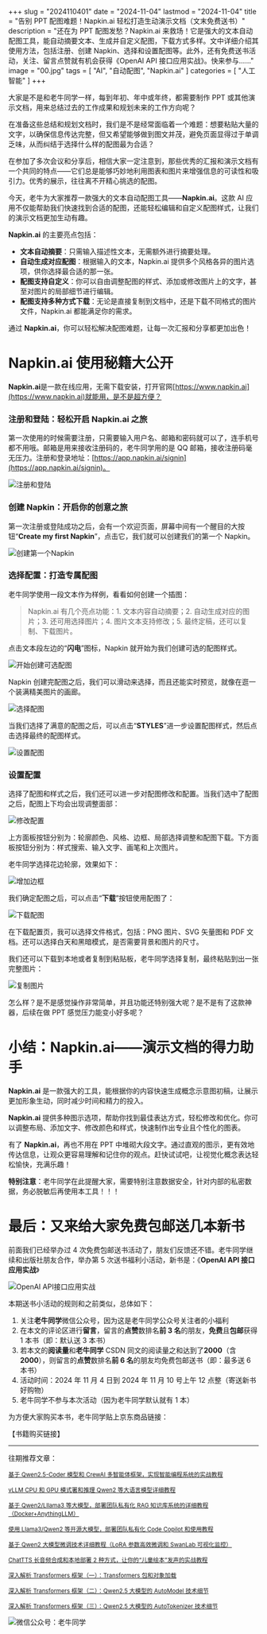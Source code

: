 +++
slug = "2024110401"
date = "2024-11-04"
lastmod = "2024-11-04"
title = "告别 PPT 配图难题！Napkin.ai 轻松打造生动演示文档（文末免费送书）"
description = "还在为 PPT 配图发愁？Napkin.ai 来救场！它是强大的文本自动配图工具，能自动摘要文本、生成并自定义配图，下载方式多样。文中详细介绍其使用方法，包括注册、创建 Napkin、选择和设置配图等。此外，还有免费送书活动，关注、留言点赞就有机会获得《OpenAI API 接口应用实战》。快来参与……"
image = "00.jpg"
tags = [ "AI", "自动配图", "Napkin.ai" ]
categories = [ "人工智能" ]
+++

大家是不是和老牛同学一样，每到年初、年中或年终，都需要制作 PPT 或其他演示文档，用来总结过去的工作成果和规划未来的工作方向呢？

在准备这些总结和规划文档时，我们是不是经常面临着一个难题：想要粘贴大量的文字，以确保信息传达完整，但又希望能够做到图文并茂，避免页面显得过于单调乏味，从而纠结于选择什么样的配图最为合适？

在参加了多次会议和分享后，相信大家一定注意到，那些优秀的汇报和演示文档有一个共同的特点——它们总是能够巧妙地利用图表和图片来增强信息的可读性和吸引力。优秀的展示，往往离不开精心挑选的配图。

今天，老牛为大家推荐一款强大的文本自动配图工具——**Napkin.ai**。这款 AI 应用不仅能帮助我们快速找到合适的配图，还能轻松编辑和自定义配图样式，让我们的演示文档更加生动有趣。

**Napkin.ai** 的主要亮点包括：

- **文本自动摘要**：只需输入描述性文本，无需额外进行摘要处理。
- **自动生成对应配图**：根据输入的文本，Napkin.ai 提供多个风格各异的图片选项，供你选择最合适的那一张。
- **配图支持自定义**：你可以自由调整配图的样式、添加或修改图片上的文字，甚至对图片的局部细节进行编辑。
- **配图支持多种方式下载**：无论是直接复制到文档中，还是下载不同格式的图片文件，Napkin.ai 都能满足你的需求。

通过 **Napkin.ai**，你可以轻松解决配图难题，让每一次汇报和分享都更加出色！

# Napkin.ai 使用秘籍大公开

**Napkin.ai**是一款在线应用，无需下载安装，打开官网[https://www.napkin.ai](https://www.napkin.ai)就能用，是不是超方便？

### 注册和登陆：轻松开启 Napkin.ai 之旅

第一次使用的时候需要注册，只需要输入用户名、邮箱和密码就可以了，连手机号都不用哦。邮箱是用来接收注册码的，老牛同学用的是 QQ 邮箱，接收注册码毫无压力。注册和登录地址：[https://app.napkin.ai/signin](https://app.napkin.ai/signin)。

![注册和登陆](11.jpg)

### 创建 Napkin：开启你的创意之旅

第一次注册或登陆成功之后，会有一个欢迎页面，屏幕中间有一个醒目的大按钮“**Create my first Napkin**”，点击它，我们就可以创建我们的第一个 Napkin。

![创建第一个Napkin](12.jpg)

### 选择配置：打造专属配图

老牛同学使用一段文本作为样例，看看如何创建一个插图：

> Napkin.ai 有几个亮点功能：1. 文本内容自动摘要；2. 自动生成对应的图片；3. 还可用选择图片；4. 图片文本支持修改；5. 最终定稿，还可以复制、下载图片。

点击文本段左边的“**闪电**”图标，Napkin 就开始为我们创建可选的配图样式。

![开始创建可选配图](13.jpg)

Napkin 创建完配图之后，我们可以滑动来选择，而且还能实时预览，就像在逛一个装满精美图片的画廊。

![选择配图](14.jpg)

当我们选择了满意的配图之后，可以点击“**STYLES**”进一步设置配图样式，然后点击选择最终的配图样式。

![设置配图](15.jpg)

### 设置配置

选择了配图和样式之后，我们还可以进一步对配图修改和配置。当我们选中了配图之后，配图上下均会出现调整面部：

![修改配置](16.jpg)

上方面板按钮分别为：轮廓颜色、风格、边框、局部选择调整和配图下载。下方面板按钮分别为：样式搜索、输入文字、画笔和上次图片。

老牛同学选择花边轮廓，效果如下：

![增加边框](17.jpg)

我们确定配图之后，可以点击“**下载**”按钮使用配图了：

![下载配图](18.jpg)

在下载配置页，我可以选择文件格式，包括：PNG 图片、SVG 矢量图和 PDF 文档。还可以选择白天和黑暗模式，是否需要背景和图片的尺寸。

我们还可以下载到本地或者复制到粘贴板，老牛同学选择复制，最终粘贴到出一张完整图片：

![复制图片](19.jpg)

怎么样？是不是感觉操作非常简单，并且功能还特别强大呢？是不是有了这款神器，后续在做 PPT 感觉压力能变小好多呢？

# 小结：Napkin.ai——演示文档的得力助手

**Napkin.ai** 是一款强大的工具，能根据你的内容快速生成概念示意图初稿，让展示更加形象生动，同时减少时间和精力的投入。

**Napkin.ai** 提供多种图示选项，帮助你找到最佳表达方式，轻松修改和优化。你可以调整布局、添加文字、修改颜色和样式，快速制作出专业且个性化的图表。

有了 **Napkin.ai**，再也不用在 PPT 中堆砌大段文字。通过直观的图示，更有效地传达信息，让观众更容易理解和记住你的观点。赶快试试吧，让视觉化概念表达轻松愉快，充满乐趣！

**特别注意**：老牛同学在此提醒大家，需要特别注意数据安全，针对内部的私密数据，务必脱敏后再使用本工具！！！

# 最后：又来给大家免费包邮送几本新书

前面我们已经举办过 4 次免费包邮送书活动了，朋友们反馈还不错。老牛同学继续和出版社朋友合作，举办第 5 次送书福利小活动，新书是：《**OpenAI API 接口应用实战**》

![OpenAI API接口应用实战](book.jpg)

本期送书小活动的规则和之前类似，总体如下：

1. 关注**老牛同学**微信公众号，因为这是老牛同学公众号关注者的小福利
2. 在本文的评论区进行**留言**，留言的**点赞**数排名**前 3 名**的朋友，**免费**且**包邮**获得 1 本书（即：默认送 3 本书）
3. 若本文的**阅读量**和**老牛同学** CSDN 同文的阅读量之和达到了**2000**（含**2000**），则留言的**点赞**数排名**前 6 名**的朋友均免费包邮送书（即：最多送 6 本书）
4. 活动时间：2024 年 11 月 4 日到 2024 年 11 月 10 号上午 12 点整（寄送新书好购物）
5. 老牛同学不参与本次活动（因为老牛同学默认就有 1 本）

为方便大家购买本书，老牛同学贴上京东商品链接：

【书籍购买链接】

---

往期推荐文章：

<small>[基于 Qwen2.5-Coder 模型和 CrewAI 多智能体框架，实现智能编程系统的实战教程](https://mp.weixin.qq.com/s/8f3xna9TRmxMDaY_cQhy8Q)</small>

<small>[vLLM CPU 和 GPU 模式署和推理 Qwen2 等大语言模型详细教程](https://mp.weixin.qq.com/s/KM-Z6FtVfaySewRTmvEc6w)</small>

<small>[基于 Qwen2/Lllama3 等大模型，部署团队私有化 RAG 知识库系统的详细教程（Docker+AnythingLLM）](https://mp.weixin.qq.com/s/PpY3k3kReKfQdeOJyrB6aw)</small>

<small>[使用 Llama3/Qwen2 等开源大模型，部署团队私有化 Code Copilot 和使用教程](https://mp.weixin.qq.com/s/vt1EXVWtwm6ltZVYtB4-Tg)</small>

<small>[基于 Qwen2 大模型微调技术详细教程（LoRA 参数高效微调和 SwanLab 可视化监控）](https://mp.weixin.qq.com/s/eq6K8_s9uX459OeUcRPEug)</small>

<small>[ChatTTS 长音频合成和本地部署 2 种方式，让你的“儿童绘本”发声的实战教程](https://mp.weixin.qq.com/s/9ldLuh3YLvx8oWvwnrSGUA)</small>

<small>[深入解析 Transformers 框架（一）：Transformers 包和对象加载](https://mp.weixin.qq.com/s/lAAIfl0YJRNrppp5-Vuusw)</small>

<small>[深入解析 Transformers 框架（二）：Qwen2.5 大模型的 AutoModel 技术细节](https://mp.weixin.qq.com/s/WIbbrkf1HjVC1CtBNcU8Ow)</small>

<small>[深入解析 Transformers 框架（三）：Qwen2.5 大模型的 AutoTokenizer 技术细节](https://mp.weixin.qq.com/s/Shg30uUFByM0tKTi0rETfg)</small>

![微信公众号：老牛同学](https://ntopic.cn/WX-21.png)
